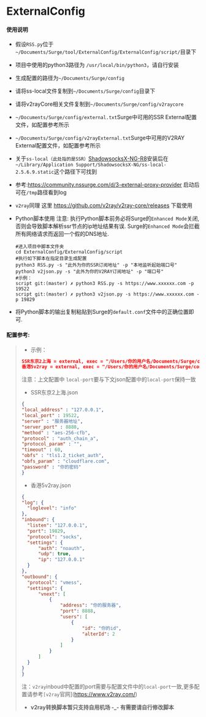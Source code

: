 # ExternalConfig

#### 使用说明
- 假设`RSS.py`位于`~/Documents/Surge/tool/ExternalConfig/ExternalConfig/script/`目录下
- 项目中使用的python3路径为 `/usr/local/bin/python3`，请自行安装

- 生成配置的路径为`~/Documents/Surge/config`

- 请将ss-local文件复制到`~/Documents/Surge/config`目录下

- 请将v2rayCore相关文件复制到`~/Documents/Surge/config/v2raycore`

- `~/Documents/Surge/config/external.txt`Surge中可用的SSR External配置文件，如配置参考所示

- `~/Documents/Surge/config/v2rayExternal.txt`Surge中可用的V2RAY External配置文件，如配置参考所示

- 关于`ss-local（此处指的是SSR）`[ShadowsocksX-NG-R8](https://github.com/qinyuhang/ShadowsocksX-NG-R/releases)安装后在`~/Library/Application Support/ShadowsocksX-NG/ss-local-2.5.6.9.static`这个路径下可找到

- 参考:https://community.nssurge.com/d/3-external-proxy-provider 启动后可在`/tmp`路径看到log

- `v2ray`同理 这里 https://github.com/v2ray/v2ray-core/releases 下载使用

- Python脚本使用
注意: 执行Python脚本前务必将Surge的`Enhanced Mode`关闭, 否则会导致脚本解析ssr节点的ip地址结果有误. Surge的`Enhanced Mode`会拦截所有网络请求而返回一个假的DNS地址.
  ```shell
  #进入项目中脚本文件夹
  cd ExternalConfig/ExternalConfig/script
  #执行如下脚本在指定目录生成配置
  python3 RSS.py -s "此外为你的SSR订阅地址" -p "本地监听起始端口号"
  python3 v2json.py -s "此外为你的V2RAY订阅地址" -p "端口号"
  #示例：
  script git:(master) ✗ python3 RSS.py -s https://www.xxxxxx.com -p 19522 
  script git:(master) ✗ python3 v2json.py -s https://www.xxxxxx.com -p 19829
  ```
- 将Python脚本的输出复制粘贴到Surge的`default.conf`文件中的正确位置即可.
#### 配置参考:

>- 示例：
>
>```json
>SSR东京2上海 = external, exec = "/Users/你的用户名/Documents/Surge/config/ss-local", local-port = 19522, args = "-c", args = "/Users/你的用户名/Documents/Surge/config/SSRJson/SSR东京2上海.json", addresses = "服务器IP"
>香港5v2ray = external, exec = "/Users/你的用户名/Documents/Surge/config/v2ray-core/v2ray", local-port = 19829, args = "--config=/Users/你的用户名/Documents/Surge/config/vmessJson/香港5v2ray.json", addresses = "服务器IP"
>```
>
>注意：上文配置中 `local-port`要与下文json配置中的`local-port`保持一致
>
>- SSR东京2上海.json
>
>```json
>{
>"local_address" : "127.0.0.1",
>"local_port" : 19522,
>"server" : "服务器地址",
>"server_port" : 8888,
>"method" : "aes-256-cfb",
>"protocol" : "auth_chain_a",
>"protocol_param" : "",
>"timeout" : 60,
>"obfs" : "tls1.2_ticket_auth",
>"obfs_param" : "cloudflare.com",
>"password" : "你的密码"
>}
>```
>
>- 香港5v2ray.json
>
>```json
>{
>"log": {
>   "loglevel": "info"
>},
>"inbound": {
>   "listen": "127.0.0.1",
>   "port": 19829,
>   "protocol": "socks",
>   "settings": {
>       "auth": "noauth",
>       "udp": true,
>       "ip": "127.0.0.1"
>   }
>},
>"outbound": {
>   "protocol": "vmess",
>   "settings": {
>       "vnext": [
>           {
>               "address": "你的服务器",
>               "port": 8888,
>               "users": [
>                   {
>                       "id": "你的id",
>                       "alterId": 2
>                   }
>               ]
>           }
>       ]
>   }
>}
>}
>
>```
>
>注：`v2ray`inboud中配置的port需要与配置文件中的`local-port`一致,更多配置请参考`[v2ray`官网](https://www.v2ray.com/)
>
>- **v2ray转换脚本暂只支持自用机场 -_- 有需要请自行修改脚本**


